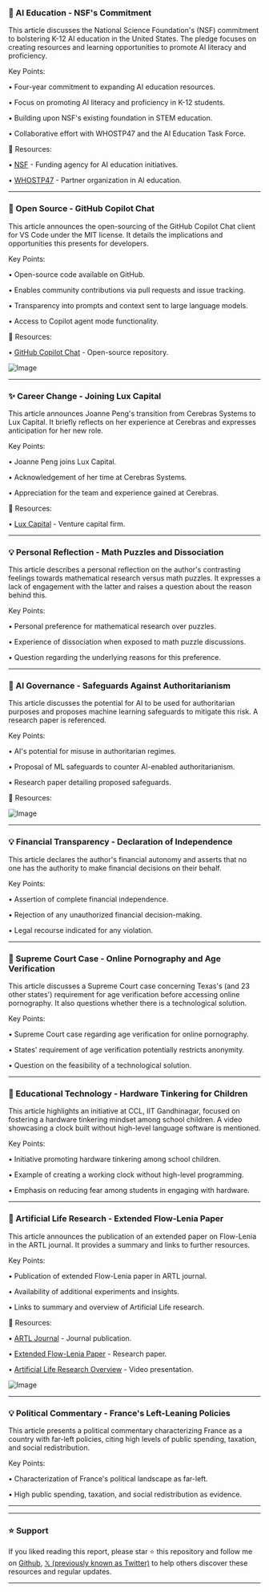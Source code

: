 ### 🤖 AI Education - NSF's Commitment

This article discusses the National Science Foundation's (NSF) commitment to bolstering K-12 AI education in the United States.  The pledge focuses on creating resources and learning opportunities to promote AI literacy and proficiency.


Key Points:

• Four-year commitment to expanding AI education resources.


• Focus on promoting AI literacy and proficiency in K-12 students.


• Building upon NSF's existing foundation in STEM education.


• Collaborative effort with WHOSTP47 and the AI Education Task Force.


🔗 Resources:

• [NSF](https://x.com/NSF) -  Funding agency for AI education initiatives.

• [WHOSTP47](https://x.com/WHOSTP47) - Partner organization in AI education.

---

### 🚀 Open Source - GitHub Copilot Chat

This article announces the open-sourcing of the GitHub Copilot Chat client for VS Code under the MIT license.  It details the implications and opportunities this presents for developers.


Key Points:

• Open-source code available on GitHub.


• Enables community contributions via pull requests and issue tracking.


• Transparency into prompts and context sent to large language models.


•  Access to Copilot agent mode functionality.


🔗 Resources:

• [GitHub Copilot Chat](https://x.com/ashtom/status/1939724483448717369) - Open-source repository.

![Image](https://pbs.twimg.com/ext_tw_video_thumb/1939718435585314818/pu/img/2V3HWBj8XCGT7Pb0.jpg)


---

### ✨ Career Change -  Joining Lux Capital

This article announces Joanne Peng's transition from Cerebras Systems to Lux Capital.  It briefly reflects on her experience at Cerebras and expresses anticipation for her new role.


Key Points:

• Joanne Peng joins Lux Capital.


• Acknowledgement of her time at Cerebras Systems.


• Appreciation for the team and experience gained at Cerebras.


🔗 Resources:

• [Lux Capital](https://x.com/Lux_Capital) - Venture capital firm.

---

### 💡 Personal Reflection - Math Puzzles and Dissociation

This article describes a personal reflection on the author's contrasting feelings towards mathematical research versus math puzzles. It expresses a lack of engagement with the latter and raises a question about the reason behind this.


Key Points:

• Personal preference for mathematical research over puzzles.


• Experience of dissociation when exposed to math puzzle discussions.


• Question regarding the underlying reasons for this preference.


---

### 🤖 AI Governance - Safeguards Against Authoritarianism

This article discusses the potential for AI to be used for authoritarian purposes and proposes machine learning safeguards to mitigate this risk.  A research paper is referenced.


Key Points:

• AI's potential for misuse in authoritarian regimes.


• Proposal of ML safeguards to counter AI-enabled authoritarianism.


•  Research paper detailing proposed safeguards.


🔗 Resources:

![Image](https://pbs.twimg.com/media/Gub4dlTWYAADn3E?format=jpg&name=small)

---

### 💡 Financial Transparency - Declaration of Independence

This article declares the author's financial autonomy and asserts that no one has the authority to make financial decisions on their behalf.


Key Points:

• Assertion of complete financial independence.


• Rejection of any unauthorized financial decision-making.


• Legal recourse indicated for any violation.


---

### 🤖 Supreme Court Case - Online Pornography and Age Verification

This article discusses a Supreme Court case concerning Texas's (and 23 other states') requirement for age verification before accessing online pornography.  It also questions whether there is a technological solution.


Key Points:

• Supreme Court case regarding age verification for online pornography.


• States' requirement of age verification potentially restricts anonymity.


• Question on the feasibility of a technological solution.



---

### 🚀 Educational Technology - Hardware Tinkering for Children

This article highlights an initiative at CCL, IIT Gandhinagar, focused on fostering a hardware tinkering mindset among school children. A video showcasing a clock built without high-level language software is mentioned.


Key Points:

• Initiative promoting hardware tinkering among school children.


• Example of creating a working clock without high-level programming.


• Emphasis on reducing fear among students in engaging with hardware.


---

### 🤖 Artificial Life Research - Extended Flow-Lenia Paper

This article announces the publication of an extended paper on Flow-Lenia in the ARTL journal. It provides a summary and links to further resources.


Key Points:

• Publication of extended Flow-Lenia paper in ARTL journal.


• Availability of additional experiments and insights.


• Links to summary and overview of Artificial Life research.


🔗 Resources:

• [ARTL Journal](https://x.com/ARTL_journal) - Journal publication.

• [Extended Flow-Lenia Paper](https://t.co/vUXu4EjfCf) - Research paper.

• [Artificial Life Research Overview](https://youtube.com/watch?v=YYFrWNwYBog) - Video presentation.

![Image](https://pbs.twimg.com/amplify_video_thumb/1937569539417313280/img/guYyckasdUYjyf93.jpg)


---

### 💡 Political Commentary - France's Left-Leaning Policies

This article presents a political commentary characterizing France as a country with far-left policies, citing high levels of public spending, taxation, and social redistribution.


Key Points:

• Characterization of France's political landscape as far-left.


• High public spending, taxation, and social redistribution as evidence.


---


---

### ⭐️ Support

If you liked reading this report, please star ⭐️ this repository and follow me on [Github](https://github.com/Drix10), [𝕏 (previously known as Twitter)](https://x.com/DRIX_10_) to help others discover these resources and regular updates.

---